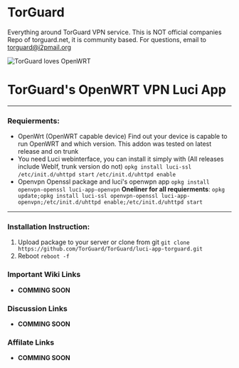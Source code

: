 # TorGuard
Everything around TorGuard VPN service. This is NOT official companies Repo of torguard.net, it is community based. For questions, email to torguard@i2pmail.org 

![TorGuard loves OpenWRT](https://i.imgur.com/nN9d9gM.png)
# TorGuard's OpenWRT VPN Luci App

***

### Requierments:
* OpenWrt (OpenWRT capable device) 
Find out your device is capable to run OpenWRT and which version. This addon was tested on latest release and on trunk
* You need Luci webinterface, you can install it simply with (All releases include WebIf, trunk version do not)
`opkg install luci-ssl`
`/etc/init.d/uhttpd start`
`/etc/init.d/uhttpd enable`
* Openvpn Openssl package and luci's openwpn app
`opkg install openvpn-openssl luci-app-openvpn`
**Oneliner for all requierments**:
`opkg update;opkg install luci-ssl openvpn-openssl luci-app-openvpn;/etc/init.d/uhttpd enable;/etc/init.d/uhttpd start`

***


### Installation Instruction:
1. Upload package to your server or clone from git `git clone https://github.com/TorGuard/TorGuard/luci-app-torguard.git`
1. Reboot `reboot -f`


### Important Wiki Links
* **COMMING SOON**


### Discussion Links
* **COMMING SOON**


### Affilate Links
* **COMMING SOON**

